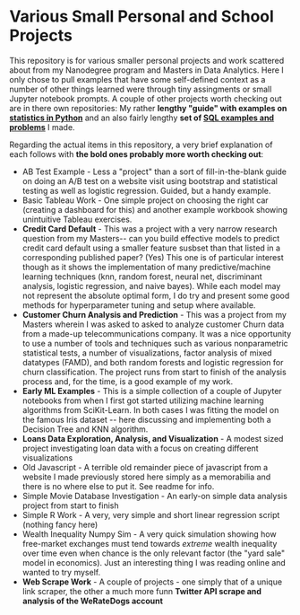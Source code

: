 # Various Small Personal and School Projects

This repository is for various smaller personal projects and work scattered about from my Nanodegree program and Masters in Data Analytics. Here I only chose to pull examples that have some self-defined context as a number of other things learned were through tiny assingments or small Jupyter notebook prompts. A couple of other projects worth checking out are in there own repositories:  My rather **lengthy "guide" with examples on [statistics in Python](https://github.com/Joshkking/Python-Statistics)** and an also fairly lengthy **set of [SQL examples and problems](https://github.com/Joshkking/SQL-Examples)** I made.

Regarding the actual items in this repository, a very brief explanation of each follows with **the bold ones probably more worth checking out**:
* AB Test Example - Less a "project" than a sort of fill-in-the-blank guide on doing an A/B test on a website visit using bootstrap and statistical testing as well as logistic regression. Guided, but a handy example.
* Basic Tableau Work - One simple project on choosing the right car (creating a dashboard for this) and another example workbook showing unintuitive Tableau exercises.
* **Credit Card Default** - This was a project with a very narrow research question from my Masters-- can you build effective models to predict credit card default using a smaller feature susbset than that listed in a corresponding published paper? (Yes) This one is of particular interest though as it shows the implementation of many predictive/machine learning techniques (knn, random forest, neural net, discriminant analysis, logistic regression, and naive bayes). While each model may not represent the absolute optimal form, I do try and present some good methods for hyperparameter tuning and setup where available.
* **Customer Churn Analysis and Prediction** - This was a project from my Masters wherein I was asked to asked to analyze customer Churn data from a made-up telecommunications company. It was a nice opportunity to use a number of tools and techniques such as various nonparametric statistical tests, a number of visualizations, factor analysis of mixed datatypes (FAMD), and both random forests and logistic regression for churn classification. The project runs from start to finish of the analysis process and, for the time, is a good example of my work.
* **Early ML Examples** - This is a simple collection of a couple of Jupyter notebooks from when I first got started utilizing machine learning algorithms from SciKit-Learn. In both cases I was fitting the model on the famous Iris dataset -- here discussing and implementing both a Decision Tree and KNN algorithm.
* **Loans Data Exploration, Analysis, and Visualization** - A modest sized project investigating loan data with a focus on creating different visualizations
* Old Javascript - A terrible old remainder piece of javascript from a website I made previously stored here simply as a memorabilia and there is no where else to put it. See readme for info.
* Simple Movie Database Investigation - An early-on simple data analysis project from start to finish
* Simple R Work - A very, very simple and short linear regression script (nothing fancy here)
* Wealth Inequality Numpy Sim - A very quick simulation showing how free-market exchanges must tend towards *extreme* wealth inequality over time even when chance is the only relevant factor (the "yard sale" model in economics). Just an interesting thing I was reading online and wanted to try myself.
* **Web Scrape Work** - A couple of projects - one simply that of a unique link scraper, the other a much more funn **Twitter API scrape and analysis of the WeRateDogs account**
